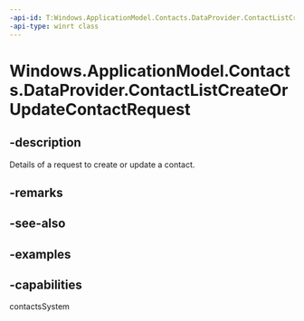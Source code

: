 ```yaml
---
-api-id: T:Windows.ApplicationModel.Contacts.DataProvider.ContactListCreateOrUpdateContactRequest
-api-type: winrt class
---
```


<!-- Class syntax.
public class ContactListCreateOrUpdateContactRequest
-->

# Windows.ApplicationModel.Contacts.DataProvider.ContactListCreateOrUpdateContactRequest

## -description
Details of a request to create or update a contact.

## -remarks

## -see-also

## -examples

## -capabilities
contactsSystem
